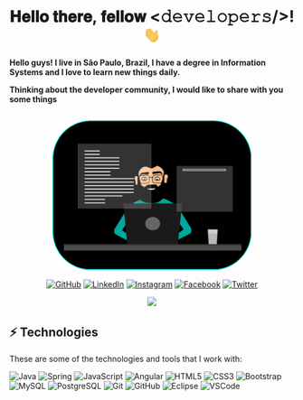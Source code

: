 <div>
	<h1 align="center"> 𝐇𝐞𝐥𝐥𝐨 𝐭𝐡𝐞𝐫𝐞, 𝐟𝐞𝐥𝐥𝐨𝐰 <𝚍𝚎𝚟𝚎𝚕𝚘𝚙𝚎𝚛𝚜/>! <img src="https://github.com/ABSphreak/ABSphreak/blob/master/gifs/Hi.gif?raw=true" width="30px"></h1>
</div>

**Hello guys! I live in São Paulo, Brazil, I have a degree in Information Systems and I love to learn new things daily.**

**Thinking about the developer community, I would like to share with you some things**

##

<p align="center">
  <img width="70%" src="imd-readme.gif" />

<p align="center">
	<a href="https://github.com/eliseunetto"><img src="https://img.icons8.com/bubbles/50/000000/github.png" alt="GitHub"/></a>
	<a href="https://www.linkedin.com/in/eliseunetto/"><img src="https://img.icons8.com/bubbles/50/000000/linkedin.png" alt="LinkedIn"/></a>
	<a href="https://www.instagram.com/eliseunetto/"><img src="https://img.icons8.com/bubbles/50/000000/instagram.png" alt="Instagram"/></a>
	<a href="https://www.facebook.com/eliseunetto.Gxpe/"><img src="https://img.icons8.com/bubbles/50/000000/facebook.png" alt="Facebook"/></a>
	<a href="https://twitter.com/eliseunetto"><img src="https://img.icons8.com/bubbles/50/000000/twitter.png" alt="Twitter"/></a>
</p>

 <p align="center"> 
   <img alingn="center" src="https://profile-counter.glitch.me/eliseunetto/count.svg" />
 </p>

## ⚡ Technologies

These are some of the technologies and tools that I work with:

![Java](https://img.shields.io/badge/-Java-007396?style=flat-square&logo=java)
![Spring](https://img.shields.io/badge/-Spring-6DB33F?style=flat-square&logo=spring&logoColor=white)
![JavaScript](https://img.shields.io/badge/-JavaScript-black?style=flat-square&logo=javascript)
![Angular](https://img.shields.io/badge/-Angular-DD0031?style=flat-square&logo=angular)
![HTML5](https://img.shields.io/badge/-HTML5-E34F26?style=flat-square&logo=html5&logoColor=white)
![CSS3](https://img.shields.io/badge/-CSS3-1572B6?style=flat-square&logo=css3)
![Bootstrap](https://img.shields.io/badge/-Bootstrap-563D7C?style=flat-square&logo=bootstrap)
![MySQL](https://img.shields.io/badge/-MySQL-4479A1?style=flat-square&logo=mysql&logoColor=white)
![PostgreSQL](https://img.shields.io/badge/-PostgreSQL-1572B6?style=flat-square&logo=PostgreSQL&logoColor=white)
![Git](https://img.shields.io/badge/-Git-black?style=flat-square&logo=git)
![GitHub](https://img.shields.io/badge/-GitHub-181717?style=flat-square&logo=github)
![Eclipse](https://img.shields.io/badge/-Eclipse-2C2255?style=flat-square&logo=eclipse&logoColor=white)
![VSCode](https://img.shields.io/badge/-VSCode-007ACC?style=flat-square&logo=visual-studio-code&logoColor=white)
